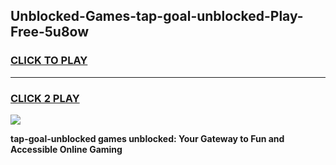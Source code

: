 
## Unblocked-Games-tap-goal-unblocked-Play-Free-5u8ow
<h3>
<a href="https://premium76.site?title=tap-goal-unblocked&ref=18A">CLICK TO PLAY</a></h3>
<hr>

<h3>
<a href="https://premium76.site?title=tap-goal-unblocked&ref=18A">CLICK 2 PLAY</a>
  
</h3>

<a href="https://premium76.site?title=tap-goal-unblocked&ref=18A"><img src="https://clearcache.store/games.png"></a>


**tap-goal-unblocked games unblocked: Your Gateway to Fun and Accessible Online Gaming**
